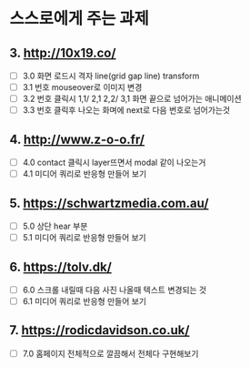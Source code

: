 # 스스로에게 주는 과제


## 3. http://10x19.co/
  - [ ] 3.0 화면 로드시 격자 line(grid gap line) transform
  - [ ] 3.1 번호 mouseover로 이미지 변경
  - [ ] 3.2 번호 클릭시 1,1/ 2,1 2,2/ 3,1 화면 끝으로 넘어가는 애니메이션
  - [ ] 3.3 번호 클릭후 나오는 화며에 next로 다음 번호로 넘어가는것 

## 4. http://www.z-o-o.fr/
  - [ ] 4.0 contact 클릭시 layer뜨면서 modal 같이 나오는거 
  - [ ] 4.1 미디어 쿼리로 반응형 만들어 보기 

## 5. https://schwartzmedia.com.au/
  - [ ] 5.0 상단 hear 부분
  - [ ] 5.1 미디어 쿼리로 반응형 만들어 보기 

## 6. https://tolv.dk/
  - [ ] 6.0 스크롤 내릴때 다음 사진 나올때 텍스트 변경되는 것 
  - [ ] 6.1 미디어 쿼리로 반응형 만들어 보기 

## 7. https://rodicdavidson.co.uk/
  - [ ] 7.0 홈페이지 전체적으로 깔끔해서 전체다 구현해보기

